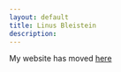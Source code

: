 ```yaml
---
layout: default
title: Linus Bleistein 
description: 
---
```


My website has moved [here](https://www.linusbleistein.com/)

